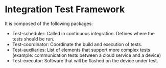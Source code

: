 # Integration Test Framework

It is composed of the following packages:

* Test-scheduler: Called in continuous integration. Defines where the tests should be run.
* Test-coordinator: Coordinate the build and execution of tests.
* Test-auxiliaries: List of elements that support more complex tests (example: communication tests between a cloud service and a device)
* Test-executor: Software that will be flashed on the device under test.
